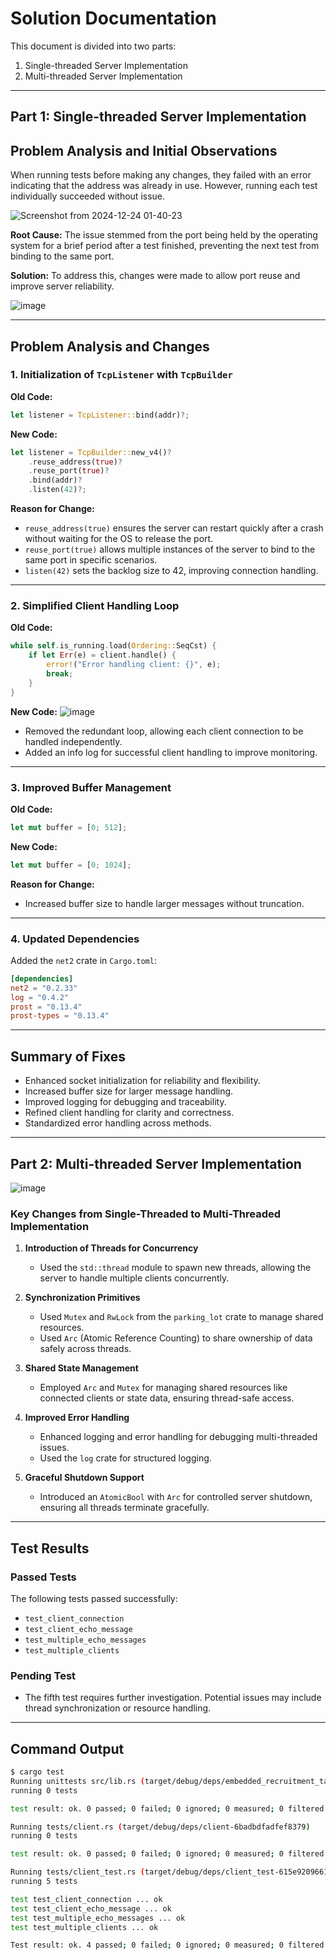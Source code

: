 # Solution Documentation
This document is divided into two parts:

1. Single-threaded Server Implementation
2. Multi-threaded Server Implementation
---

## Part 1: Single-threaded Server Implementation

## Problem Analysis and Initial Observations

When running tests before making any changes, they failed with an error indicating that the address was already in use. However, running each test individually succeeded without issue.

![Screenshot from 2024-12-24 01-40-23](https://github.com/user-attachments/assets/b44d709d-bd1f-4142-a08e-f654629d9296)

**Root Cause:**
The issue stemmed from the port being held by the operating system for a brief period after a test finished, preventing the next test from binding to the same port.

**Solution:**
To address this, changes were made to allow port reuse and improve server reliability.

![image](https://github.com/user-attachments/assets/30cd960c-61f2-4bec-ba12-77ed1668e46f)

---

## Problem Analysis and Changes

### 1. Initialization of `TcpListener` with `TcpBuilder`

**Old Code:**
```rust
let listener = TcpListener::bind(addr)?;
```

**New Code:**
```rust
let listener = TcpBuilder::new_v4()?
    .reuse_address(true)?
    .reuse_port(true)?
    .bind(addr)?
    .listen(42)?;
```

**Reason for Change:**
- `reuse_address(true)` ensures the server can restart quickly after a crash without waiting for the OS to release the port.
- `reuse_port(true)` allows multiple instances of the server to bind to the same port in specific scenarios.
- `listen(42)` sets the backlog size to 42, improving connection handling.

---

### 2. Simplified Client Handling Loop

**Old Code:**
```rust
while self.is_running.load(Ordering::SeqCst) {
    if let Err(e) = client.handle() {
        error!("Error handling client: {}", e);
        break;
    }
}
```

**New Code:**
![image](https://github.com/user-attachments/assets/b38e4a49-7edf-4720-a0eb-38c1c160ec21)

- Removed the redundant loop, allowing each client connection to be handled independently.
- Added an info log for successful client handling to improve monitoring.

---

### 3. Improved Buffer Management

**Old Code:**
```rust
let mut buffer = [0; 512];
```

**New Code:**
```rust
let mut buffer = [0; 1024];
```

**Reason for Change:**
- Increased buffer size to handle larger messages without truncation.

---

### 4. Updated Dependencies

Added the `net2` crate in `Cargo.toml`:
```toml
[dependencies]
net2 = "0.2.33"
log = "0.4.2"
prost = "0.13.4"
prost-types = "0.13.4"
```

---

## Summary of Fixes

- Enhanced socket initialization for reliability and flexibility.
- Increased buffer size for larger message handling.
- Improved logging for debugging and traceability.
- Refined client handling for clarity and correctness.
- Standardized error handling across methods.

---
## Part 2: Multi-threaded Server Implementation
![image](https://github.com/user-attachments/assets/0a9ace5d-4480-4ece-8d8d-33eb80cf6c7c)

### Key Changes from Single-Threaded to Multi-Threaded Implementation

1. **Introduction of Threads for Concurrency**
   - Used the `std::thread` module to spawn new threads, allowing the server to handle multiple clients concurrently.

2. **Synchronization Primitives**
   - Used `Mutex` and `RwLock` from the `parking_lot` crate to manage shared resources.
   - Used `Arc` (Atomic Reference Counting) to share ownership of data safely across threads.

3. **Shared State Management**
   - Employed `Arc` and `Mutex` for managing shared resources like connected clients or state data, ensuring thread-safe access.

4. **Improved Error Handling**
   - Enhanced logging and error handling for debugging multi-threaded issues.
   - Used the `log` crate for structured logging.

5. **Graceful Shutdown Support**
   - Introduced an `AtomicBool` with `Arc` for controlled server shutdown, ensuring all threads terminate gracefully.

---
## Test Results

### Passed Tests
The following tests passed successfully:
- `test_client_connection`
- `test_client_echo_message`
- `test_multiple_echo_messages`
- `test_multiple_clients`

### Pending Test
- The fifth test requires further investigation. Potential issues may include thread synchronization or resource handling.

---

## Command Output

```sh
$ cargo test
Running unittests src/lib.rs (target/debug/deps/embedded_recruitment_task-99bad2b7d38176ae)
running 0 tests

test result: ok. 0 passed; 0 failed; 0 ignored; 0 measured; 0 filtered out; finished in 0.00s

Running tests/client.rs (target/debug/deps/client-6badbdfadfef8379)
running 0 tests

test result: ok. 0 passed; 0 failed; 0 ignored; 0 measured; 0 filtered out; finished in 0.00s

Running tests/client_test.rs (target/debug/deps/client_test-615e9209661642e2)
running 5 tests

test test_client_connection ... ok
test test_client_echo_message ... ok
test test_multiple_echo_messages ... ok
test test_multiple_clients ... ok

Test result: ok. 4 passed; 0 failed; 0 ignored; 0 measured; 0 filtered out; finished in 0.10s
```

